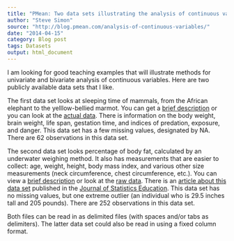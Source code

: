 ```yaml
---
title: "PMean: Two data sets illustrating the analysis of continuous variables"
author: "Steve Simon"
source: "http://blog.pmean.com/analysis-of-continuous-variables/"
date: "2014-04-15"
category: Blog post
tags: Datasets
output: html_document
---
```


I am looking for good teaching examples that will illustrate methods for
univariate and bivariate analysis of continuous variables. Here are two
publicly available data sets that I like.

<!---More--->

The first data set looks at sleeping time of mammals, from the African
elephant to the yelllow-bellied marmot. You can get a [brief
description](http://www.statsci.org/data/general/sleep.html) or you can
look at the [actual
data](http://www.statsci.org/data/general/sleep.txt). There is
information on the body weight, brain weight, life span, gestation time,
and indices of predation, exposure, and danger. This data set has a few
missing values, designated by NA. There are 62 observations in this data
set.

The second data set looks percentage of body fat, calculated by an
underwater weighing method. It also has measurements that are easier to
collect: age, weight, height, body mass index, and various other size
measurements (neck circumference, chest circumference, etc.). You can
view a [brief
description](http://www.amstat.org/publications/jse/datasets/fat.txt) or
look at the [raw
data](http://www.amstat.org/publications/jse/datasets/fat.dat.txt).
There is an [article about this data
set](http://www.amstat.org/publications/jse/v4n1/datasets.johnson.html)
published in the [Journal of Statistics
Education](http://www.amstat.org/publications/jse/). This data set has
no missing values, but one extreme outlier (an individual who is 29.5
inches tall and 205 pounds). There are 252 observations in this data
set.

Both files can be read in as delimited files (with spaces and/or tabs as
delimiters). The latter data set could also be read in using a fixed
column format.


